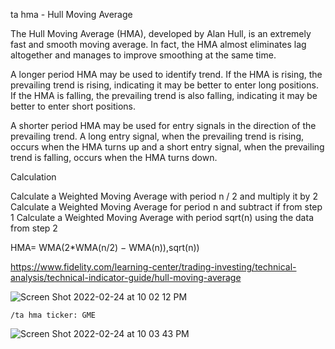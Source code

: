 ta hma - Hull Moving Average

The Hull Moving Average (HMA), developed by Alan Hull, is an extremely fast and smooth moving average. In fact, the HMA almost eliminates lag altogether and manages to improve smoothing at the same time.

A longer period HMA may be used to identify trend. If the HMA is rising, the prevailing trend is rising, indicating it may be better to enter long positions. If the HMA is falling, the prevailing trend is also falling, indicating it may be better to enter short positions.

A shorter period HMA may be used for entry signals in the direction of the prevailing trend. A long entry signal, when the prevailing trend is rising, occurs when the HMA turns up and a short entry signal, when the prevailing trend is falling, occurs when the HMA turns down.

Calculation

Calculate a Weighted Moving Average with period n / 2 and multiply it by 2
Calculate a Weighted Moving Average for period n and subtract if from step 1
Calculate a Weighted Moving Average with period sqrt(n) using the data from step 2

HMA= WMA(2*WMA(n/2) − WMA(n)),sqrt(n))

https://www.fidelity.com/learning-center/trading-investing/technical-analysis/technical-indicator-guide/hull-moving-average

![Screen Shot 2022-02-24 at 10 02 12 PM](https://user-images.githubusercontent.com/85772166/155662979-981a635b-cd3e-40e4-8b5c-2b154be5e901.png)

```
/ta hma ticker: GME
```

![Screen Shot 2022-02-24 at 10 03 43 PM](https://user-images.githubusercontent.com/85772166/155663131-48d9cf5a-119f-45c2-9d30-915c371431a3.png)
